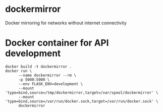 # dockermirror
Docker mirroring for networks without internet connectivity

# Docker container for API development

    docker build -t dockermirror .
    docker run \
	      --name dockermirror --rm \
	      -p 5000:5000 \
          --env FLASK_ENV=development \
	      --mount 'type=bind,source=/tmp/dockermirror,target=/var/spool/dockermirror' \
	      --mount 'type=bind,source=/var/run/docker.sock,target=/var/run/docker.sock' \
	      dockermirror
